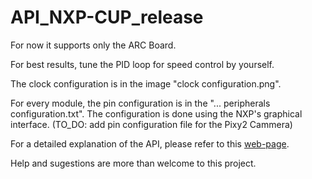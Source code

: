 # API_NXP-CUP_release
 For now it supports only the ARC Board.

 For best results, tune the PID loop for speed control by yourself.

 The clock configuration is in the image "clock configuration.png".

 For every module, the pin configuration is in the "... peripherals configuration.txt". The configuration is done using the NXP's graphical interface.
 (TO_DO: add pin configuration file for the Pixy2 Cammera)
 
 For a detailed explanation of the API, please refer to this [web-page](https://ocw.cs.pub.ro/courses/pm/prj2021/abasoc/api_arc_board).

 Help and sugestions are more than welcome to this project.
